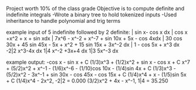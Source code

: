 Project worth 10% of the class grade
Objective is to compute definite and indefinite integrals
-Wrote a binary tree to hold tokenized inputs
-Used inheritance to handle polynomial and trig terms

example input of 5 indefinite followed by 2 definite:
| sin x- cos x dx
| cos x +x^2 + x + sin xdx
| 7x^6 - x^-2 + x^-7 + sin 10x + 5x - cos 4xdx
| 30 cos 30x + 45 sin 45x - 5x + x^2 + 15 sin 15x + 3x^-2 dx
| 1 - cos 5x + x^3 dx
-2|2 x^3-4x dx
1|4 x^-2 +3x+4 dx
1|3 5x^-3 dx

example output:
-cos x - sin x + C
(1/3)x^3 + (1/2)x^2 + sin x - cos x + C
x^7 + (5/2)x^2 + x^-1 - (1/6)x^-6 - (1/10)cos 10x - (1/4)sin 4x + C
(1/3)x^3 - (5/2)x^2 - 3x^-1 + sin 30x - cos 45x - cos 15x + C
(1/4)x^4 + x - (1/5)sin 5x + C
(1/4)x^4 - 2x^2, -2|2 = 0.000
(3/2)x^2 + 4x - x^-1, 1|4 = 35.250

